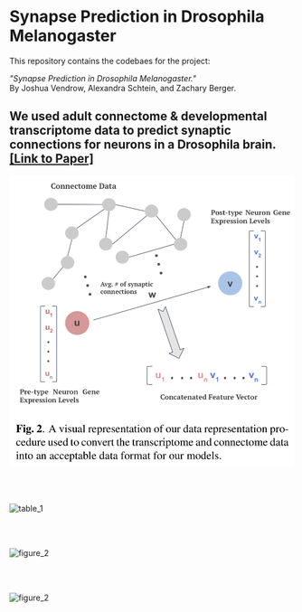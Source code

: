 # Synapse Prediction in Drosophila Melanogaster
This repository contains the codebaes for the project:

*"Synapse Prediction in Drosophila Melanogaster."* <br/>
By Joshua Vendrow, Alexandra Schtein, and Zachary Berger.

We used adult connectome &amp; developmental transcriptome data to predict synaptic connections for neurons in a Drosophila brain. 
[[Link to Paper]](http://www.joshvendrow.com/CSM226/report.pdf)
---

![Minion](./figures/Figure_2.png)

<br /><br />

<p align="left">
<img width="500px" src="https://github.com/zackeberger/Synapse-Prediction-in-Drosophila/blob/main/figures/Figure_2.png" alt="table_1">
</p>
<br /><br />
<p align="left">
<img width="500px" src="https://github.com/zackeberger/Synapse-Prediction-in-Drosophila/blob/main/figures/Table_1.png" alt="figure_2">
</p>
<br /><br />
<p align="left">
<img width="500px" src="https://github.com/zackeberger/Synapse-Prediction-in-Drosophila/blob/main/figures/Table_3.png" alt="figure_2">
</p>
